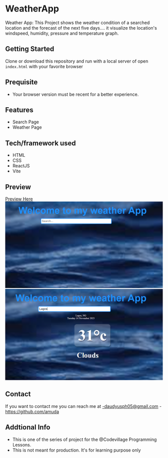 # WeatherApp
Weather App: This Project shows the weather condition of a searched location and the forecast of the next five days.... it visualize the location's windspeed, humidity, pressure and temperature graph.

## Getting Started

Clone or download this repository and run with a local server of open `index.html` with your favorite browser

## Prequisite
- Your browser version must be recent for a better experience.

## Features
- Search Page
- Weather Page
## Tech/framework used
- HTML
- CSS
- ReactJS
- Vite
## Preview
[Preview Here](https://weather-app-nine-beryl-33.vercel.app/)
![screenshot](./src/componnet/Capture.PNG)
![screenshot](./src/componnet/snip.PNG)

## Contact

If you want to contact me you can reach me at
-daudyusph05@gmail.com -https://github.com/amuda

## Addtional Info
- This is one of the series of project for the @Codevillage Programming Lessons.
- This is not meant for production. It's for learning purpose only